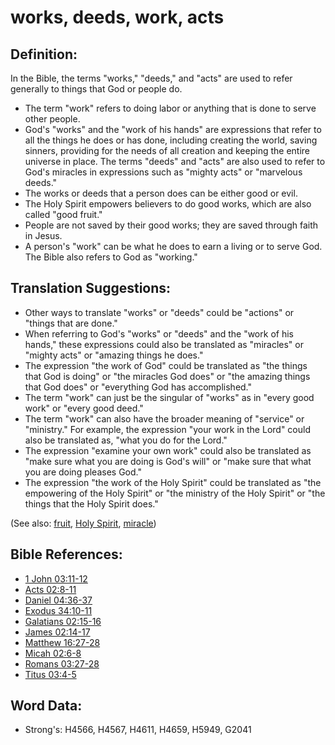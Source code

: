 # works, deeds, work, acts #

## Definition: ##

In the Bible, the terms "works," "deeds," and "acts" are used to refer generally to things that God or people do. 

* The term "work" refers to doing labor or anything that is done to serve other people.
* God's "works" and the "work of his hands" are expressions that refer to all the things he does or has done, including creating the world, saving sinners, providing for the needs of all creation and keeping the entire universe in place. The terms "deeds" and "acts" are also used to refer to God's miracles in expressions such as "mighty acts" or "marvelous deeds."
* The works or deeds that a person does can be either good or evil.
* The Holy Spirit empowers believers to do good works, which are also called "good fruit."
* People are not saved by their good works; they are saved through faith in Jesus.
* A person's "work" can be what he does to earn a living or to serve God. The Bible also refers to God as "working."

## Translation Suggestions: ##

* Other ways to translate "works" or "deeds" could be "actions" or "things that are done."
* When referring to God's "works" or "deeds" and the "work of his hands," these expressions could also be translated as "miracles" or "mighty acts" or "amazing things he does."
* The expression "the work of God" could be translated as "the things that God is doing" or "the miracles God does" or "the amazing things that God does" or "everything God has accomplished."
* The term "work" can just be the singular of "works" as in "every good work" or "every good deed."
* The term "work" can also have the broader meaning of "service" or "ministry." For example, the expression "your work in the Lord" could also be translated as, "what you do for the Lord."
* The expression "examine your own work" could also be translated as "make sure what you are doing is God's will" or "make sure that what you are doing pleases God."
* The expression "the work of the Holy Spirit" could be translated as "the empowering of the Holy Spirit" or "the ministry of the Holy Spirit" or "the things that the Holy Spirit does."

(See also: [fruit](../other/fruit.md), [Holy Spirit](../kt/holyspirit.md), [miracle](../kt/miracle.md))

## Bible References: ##

* [1 John 03:11-12](rc://en/tn/help/1jn/03/11)
* [Acts 02:8-11](rc://en/tn/help/act/02/08)
* [Daniel 04:36-37](rc://en/tn/help/dan/04/36)
* [Exodus 34:10-11](rc://en/tn/help/exo/34/10)
* [Galatians 02:15-16](rc://en/tn/help/gal/02/15)
* [James 02:14-17](rc://en/tn/help/jas/02/14)
* [Matthew 16:27-28](rc://en/tn/help/mat/16/27)
* [Micah 02:6-8](rc://en/tn/help/mic/02/06)
* [Romans 03:27-28](rc://en/tn/help/rom/03/27)
* [Titus 03:4-5](rc://en/tn/help/tit/03/04)

## Word Data: ##

* Strong's: H4566, H4567, H4611, H4659, H5949, G2041
